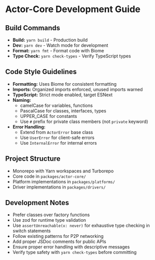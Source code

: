 # Actor-Core Development Guide

## Build Commands

- **Build:** `yarn build` - Production build
- **Dev:** `yarn dev` - Watch mode for development
- **Format:** `yarn fmt` - Format code with Biome
- **Type Check:** `yarn check-types` - Verify TypeScript types

## Code Style Guidelines

- **Formatting:** Uses Biome for consistent formatting
- **Imports:** Organized imports enforced, unused imports warned
- **TypeScript:** Strict mode enabled, target ESNext
- **Naming:** 
  - camelCase for variables, functions
  - PascalCase for classes, interfaces, types
  - UPPER_CASE for constants
  - Use `#` prefix for private class members (not `private` keyword)
- **Error Handling:** 
  - Extend from `ActorError` base class
  - Use `UserError` for client-safe errors
  - Use `InternalError` for internal errors

## Project Structure

- Monorepo with Yarn workspaces and Turborepo
- Core code in `packages/actor-core/`
- Platform implementations in `packages/platforms/`
- Driver implementations in `packages/drivers/`

## Development Notes

- Prefer classes over factory functions
- Use zod for runtime type validation
- Use `assertUnreachable(x: never)` for exhaustive type checking in switch statements
- Follow existing patterns for P2P networking
- Add proper JSDoc comments for public APIs
- Ensure proper error handling with descriptive messages
- Verify type safety with `yarn check-types` before committing


